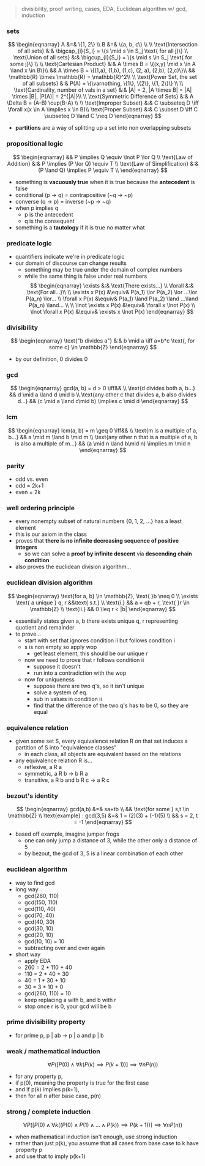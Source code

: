 > divisibility, proof writing, cases, EDA, Euclidean algorithm w/ gcd, induction
### sets
$$
\begin{eqnarray}
A &=& \{1, 2\} \\
B &=& \{a, b, c\} \\ \\
\text{Intersection of all sets} &:& \bigcap_{i}{S_i} = \{s \mid s \in S_j \text{ for all j}\} \\
\text{Union of all sets} &:& \bigcup_{i}{S_i} = \{s \mid s \in S_j \text{ for some j}\} \\ \\
\text{Cartesian Product} &:& A \times B = \{(x,y) \mid x \in A \land x \in B\}\\ 
&& A \times B = \{(1,a), (1,b), (1,c), (2, a), (2,b), (2,c)\}\\ 
&& \mathbb{R} \times \mathbb{R} = \mathbb{R}^2\\ \\
\text{Power Set, the set of all subsets} &:& P(A) = \{\varnothing, \{1\}, \{2\}, \{1, 2\}\} \\ \\
\text{Cardinality, number of vals in a set} &:& |A| = 2, |A \times B| = |A| \times |B|, |P(A)| = 2^{|A|}\\ \\
\text{Symmetric Difference of Sets} &:& A \Delta B = (A-B) \cup(B-A) \\ \\
\text{Improper Subset} &:& C \subseteq D \iff \forall x(x \in A \implies x \in B)\\
\text{Proper Subset} &:& C \subset D \iff C \subseteq D \land C \neq D
\end{eqnarray}
$$
* **partitions** are a way of splitting up a set into non overlapping subsets
### propositional logic
$$
\begin{eqnarray}
&& P \implies Q \equiv \lnot P \lor Q \\
\text{Law of Addition} &:& P \implies (P \lor Q) \equiv T \\
\text{Law of Simplification} &:& (P \land Q) \implies P \equiv T \\
\end{eqnarray}
$$
* something is **vacuously true** when it is true because the **antecedent** is false
* conditional (p -> q) = contrapositive (~q -> ~p)
* converse (q -> p) = inverse (~p -> ~q) 
* when p implies q
	* p is the antecedent
	* q is the consequent
* something is a **tautology** if it is true no matter what
### predicate logic
* quantifiers indicate we're in predicate logic
* our domain of discourse can change results
	* something may be true under the domain of complex numbers 
	* while the same thing is false under real numbers
$$
\begin{eqnarray}
\exists &:& \text{There exists...} \\
\forall &:& \text{For all...}\\ \\
\exists x P(x) &\equiv& P(a_1) \lor P(a_2) \lor ...\lor P(a_n) \lor... \\
\forall x P(x) &\equiv& P(a_1) \land P(a_2) \land ...\land P(a_n) \land... \\ \\
\lnot \exists x P(x) &\equiv& \forall x \lnot P(x) \\
\lnot \forall x P(x) &\equiv& \exists x \lnot P(x)
\end{eqnarray}
$$
### divisibility
$$ 
\begin{eqnarray}
\text{"b divides a"} &:& b \mid a \iff a=b*c \text{, for some c} \in \mathbb{Z} 
\end{eqnarray}
$$
* by our definition, 0 divides 0
### gcd
$$
\begin{eqnarray}
gcd(a, b) =  d > 0 \iff&& \\ 
\text{d divides both a, b...} && d \mid a \land d \mid b \\
\text{any other c that divides a, b also divides d...} && (c \mid a \land c\mid b) \implies c \mid d
\end{eqnarray}
$$
### lcm
$$
\begin{eqnarray}
lcm(a, b) =  m \geq 0 \iff&& \\ 
\text{m is a multiple of a, b...} && a \mid m \land b \mid m \\
\text{any other n that is a multiple of a, b is also a multiple of m...} && (a \mid n \land b\mid n) \implies m \mid n
\end{eqnarray}
$$
### parity
* odd vs. even
* odd = 2k+1
* even = 2k
###  well ordering principle
* every nonempty subset of natural numbers {0, 1, 2, ...} has a least element
* this is our axiom in the class
* proves that **there is no infinite decreasing sequence of positive integers**
	* so we can solve a **proof by infinite descent** via **descending chain condition**
* also proves the euclidean division algorithm...
### euclidean division algorithm
$$
\begin{eqnarray}
\text{for a, b} \in \mathbb{Z}, \text{ }b \neq 0 \\
\exists \text{ a unique } q, r &&\text{ s.t.} \\
\text{i.} && a = qb + r, \text{ }r \in \mathbb{Z} \\
\text{ii.} && 0 \leq r < |b|
\end{eqnarray}
$$
* essentially states given a, b there exists unique q, r representing quotient and remainder
* to prove...
	* start with set that ignores condition ii but follows condition i
	* s is non empty so apply wop
		* get least element, this should be our unique r
	* now we need to prove that r follows condition ii
		* suppose it doesn't
		* run into a contradiction with the wop
	* now for uniqueness
		* suppose there are two q's, so it isn't unique
		* solve a system of eq.
		* sub in values in condition ii
		* find that the difference of the two q's has to be 0, so they are equal
### equivalence relation
* given some set S, every equivalence relation R on that set induces a partition of S into "equivalence classes"
	* in each class, all objects are equivalent based on the relations
* any equivalence relation R is...
	* reflexive, a R a
	* symmetric, a R b -> b R a
	* transitive, a R b and b R c -> a R c
### bezout's identity
$$
\begin{eqnarray}
gcd(a,b) &=& sa+tb \\
&& \text{for some } s,t \in \mathbb{Z} \\
\text{example} : 
gcd(3,5) &=& 1 = (2)(3) + (-1)(5) \\
&& s = 2, t = -1
\end{eqnarray}
$$
* based off example, imagine jumper frogs
	* one can only jump a distance of 3, while the other only a distance of 5
	* by bezout, the gcd of 3, 5 is a linear combination of each other
### euclidean algorithm
* way to find gcd
* long way
	* gcd(260, 110)
	* gcd(150, 110)
	* gcd(110, 40)
	* gcd(70, 40)
	* gcd(40, 30)
	* gcd(30, 10)
	* gcd(20, 10)
	* gcd(10, 10) = 10
	* subtracting over and over again
* short way
	* apply EDA
	* 260 = 2 * 110 + 40
	* 110 = 2 * 40 + 30
	* 40 = 1 * 30 + 10
	* 30 = 3 * 10  + 0
	* gcd(260, 110) = 10
	* keep replacing a with b, and b with r
	* stop once r is 0, your gcd will be b
### prime divisibility property
* for prime p, p | ab -> p | a and p | b
### weak / mathematical induction
$$
\forall P([P(0) \land \forall k(P(k) \implies P(k+1))] \implies \forall n P(n))
$$
* for any property p,
* if p(0), meaning the property is true for the first case
* and if p(k) implies p(k+1),
* then for all n after base case, p(n)
### strong / complete induction
$$
\forall P([P(0) \land \forall k((P(0) \land P(1) \land ... \land P(k)) \implies P(k+1))] \implies \forall n P(n))
$$
* when mathematical induction isn't enough, use strong induction
* rather than just p(k), you assume that all cases from base case to k have property p
* and use that to imply p(k+1)
